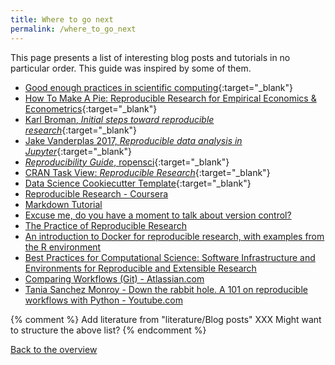 ```yaml
---
title: Where to go next
permalink: /where_to_go_next
---
```

This page presents a list of interesting blog posts and tutorials in no particular order. This guide was inspired by some of them.

* [Good enough practices in scientific computing](http://journals.plos.org/ploscompbiol/article?id=10.1371/journal.pcbi.1005510){:target="_blank"}
* [How To Make A Pie: Reproducible Research for Empirical Economics & Econometrics](https://www.tse-fr.eu/sites/default/files/TSE/documents/doc/wp/2018/wp_tse_933.pdf){:target="_blank"}
* [Karl Broman, *Initial steps toward reproducible research*](http://kbroman.org/steps2rr/){:target="_blank"}
* [Jake Vanderplas 2017, *Reproducible data analysis in Jupyter*](https://jakevdp.github.io/blog/2017/03/03/reproducible-data-analysis-in-jupyter/){:target="_blank"}
* [*Reproducibility Guide*, ropensci](http://ropensci.github.io/reproducibility-guide/sections/introduction/){:target="_blank"}
* [CRAN Task View: *Reproducible Research*](https://cran.r-project.org/web/views/ReproducibleResearch.html){:target="_blank"}
* [Data Science Cookiecutter Template](http://drivendata.github.io/cookiecutter-data-science/){:target="_blank"}
* [Reproducible Research - Coursera](https://www.coursera.org/learn/reproducible-research)
* [Markdown Tutorial](https://www.markdowntutorial.com/)
* [Excuse me, do you have a moment to talk about version control?](https://peerj.com/preprints/3159/)
* [The Practice of Reproducible Research](https://www.practicereproducibleresearch.org/)
* [An introduction to Docker for reproducible research, with examples from the R environment](https://arxiv.org/abs/1410.0846)
* [Best Practices for Computational Science: Software Infrastructure and Environments for Reproducible and Extensible Research](https://openresearchsoftware.metajnl.com/articles/10.5334/jors.ay/)
* [Comparing Workflows (Git) - Atlassian.com](https://www.atlassian.com/git/tutorials/comparing-workflows)
* [Tania Sanchez Monroy - Down the rabbit hole. A 101 on reproducible workflows with Python - Youtube.com](https://www.youtube.com/watch?v=VAXCrDrAPo0)


{% comment %}
Add literature from "literature/Blog posts"
XXX Might want to structure the above list?
{% endcomment %}


[Back to the overview](.)